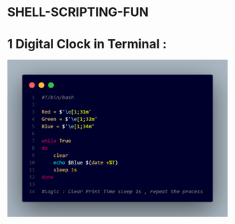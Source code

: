 # SHELL-SCRIPTING-FUN

# 1 Digital Clock in Terminal : 
<img src="https://github.com/Satyarth007/SHELL-SCRIPTING-FUN/blob/main/digiClock.png">


